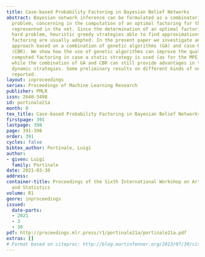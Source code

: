 ```yaml
---
title: Case-based Probability Factoring in Bayesian Belief Networks
abstract: Bayesian network inference can be formulated as a combinatorial optimization
  problem, concerning in the computation of an optimal factoring for the distribution
  represented in the net. Since the determination of an optimal factoring is a computationally
  hard problem, heuristic greedy strategies able to find approximations of the optimal
  factoring are usually adopted. In the present paper we investigate an alternative
  approach based on a combination of genetic algorithms (GA) and case-based reasoning
  (CBR). We show how the use of genetic algorithms can improve the quality of the
  computed factoring in case a static strategy is used (as for the MPE computation),
  while the combination of GA and CBR can still provide advantages in the case of
  dynamic strategies. Some preliminary results on different kinds of nets are then
  reported.
layout: inproceedings
series: Proceedings of Machine Learning Research
publisher: PMLR
issn: 2640-3498
id: portinale21a
month: 0
tex_title: Case-based Probability Factoring in Bayesian Belief Networks
firstpage: 391
lastpage: 398
page: 391-398
order: 391
cycles: false
bibtex_author: Portinale, Luigi
author:
- given: Luigi
  family: Portinale
date: 2021-03-30
address:
container-title: Proceedings of the Sixth International Workshop on Artificial Intelligence
  and Statistics
volume: R1
genre: inproceedings
issued:
  date-parts:
  - 2021
  - 3
  - 30
pdf: http://proceedings.mlr.press/r1/portinale21a/portinale21a.pdf
extras: []
# Format based on citeproc: http://blog.martinfenner.org/2013/07/30/citeproc-yaml-for-bibliographies/
---
```

